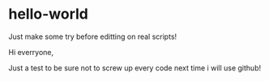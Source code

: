 # hello-world
Just make some try before editting on real scripts!

Hi everryone,

Just a test to be sure not to screw up every code next time i will use github!
